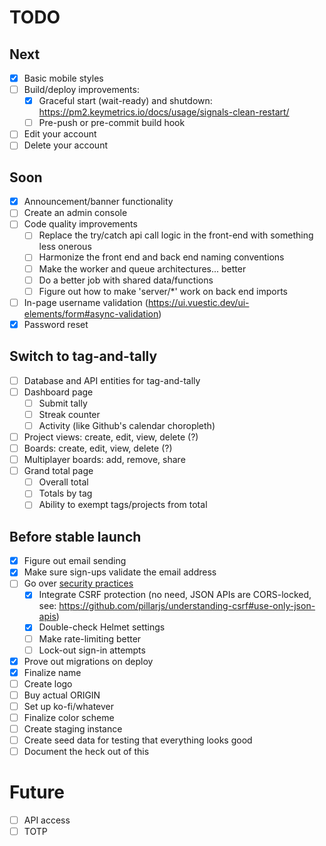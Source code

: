 # TODO

## Next
- [X] Basic mobile styles
- [ ] Build/deploy improvements:
  - [X] Graceful start (wait-ready) and shutdown: https://pm2.keymetrics.io/docs/usage/signals-clean-restart/
  - [ ] Pre-push or pre-commit build hook
- [ ] Edit your account
- [ ] Delete your account

## Soon
- [X] Announcement/banner functionality
- [ ] Create an admin console
- [ ] Code quality improvements
  - [ ] Replace the try/catch api call logic in the front-end with something less onerous
  - [ ] Harmonize the front end and back end naming conventions
  - [ ] Make the worker and queue architectures... better
  - [ ] Do a better job with shared data/functions
  - [ ] Figure out how to make 'server/*' work on back end imports
- [ ] In-page username validation (https://ui.vuestic.dev/ui-elements/form#async-validation)
- [X] Password reset

## Switch to tag-and-tally
- [ ] Database and API entities for tag-and-tally
- [ ] Dashboard page
  - [ ] Submit tally
  - [ ] Streak counter
  - [ ] Activity (like Github's calendar choropleth)
- [ ] Project views: create, edit, view, delete (?)
- [ ] Boards: create, edit, view, delete (?)
- [ ] Multiplayer boards: add, remove, share
- [ ] Grand total page
  - [ ] Overall total
  - [ ] Totals by tag
  - [ ] Ability to exempt tags/projects from total

## Before stable launch
- [X] Figure out email sending
- [X] Make sure sign-ups validate the email address
- [ ] Go over [security practices](https://blog.risingstack.com/node-js-security-checklist/)
  - [X] Integrate CSRF protection (no need, JSON APIs are CORS-locked, see: https://github.com/pillarjs/understanding-csrf#use-only-json-apis)
  - [X] Double-check Helmet settings
  - [ ] Make rate-limiting better
  - [ ] Lock-out sign-in attempts
- [X] Prove out migrations on deploy
- [X] Finalize name
- [ ] Create logo
- [ ] Buy actual ORIGIN
- [ ] Set up ko-fi/whatever
- [ ] Finalize color scheme
- [ ] Create staging instance
- [ ] Create seed data for testing that everything looks good
- [ ] Document the heck out of this

# Future
- [ ] API access
- [ ] TOTP
